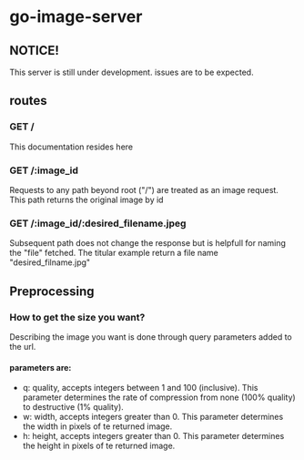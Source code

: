 # go-image-server

## NOTICE!

This server is still under development.
issues are to be expected.

## routes

### GET /

This documentation resides here

### GET /:image_id

Requests to any path beyond root ("/") are treated as an image request.
This path returns the original image by id

### GET /:image_id/:desired_filename.jpeg

Subsequent path does not change the response but is helpfull for naming the "file" fetched.
The titular example return a file name "desired_filname.jpg"

## Preprocessing

### How to get the size you want?

Describing the image you want is done through query parameters added to the url.

#### parameters are:

- q: quality, accepts integers between 1 and 100 (inclusive). This parameter determines the rate of compression from none (100% quality) to destructive (1% quality).
- w: width, accepts integers greater than 0. This parameter determines the width in pixels of te returned image.
- h: height, accepts integers greater than 0. This parameter determines the height in pixels of te returned image.
